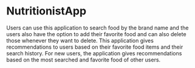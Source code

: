 # NutritionistApp

Users can use this application to search food by the brand name and the users also have the option to add their favorite food and can also delete those whenever they want to delete.
This application gives recommendations to users based on their favorite food items and their search history.
For new users, the application gives recommendations based on the most searched and favorite food of other users.
